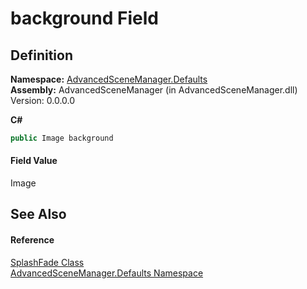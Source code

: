 # background Field




## Definition
**Namespace:** <a href="N_AdvancedSceneManager_Defaults.md">AdvancedSceneManager.Defaults</a>  
**Assembly:** AdvancedSceneManager (in AdvancedSceneManager.dll) Version: 0.0.0.0

**C#**
``` C#
public Image background
```



#### Field Value
Image

## See Also


#### Reference
<a href="T_AdvancedSceneManager_Defaults_SplashFade.md">SplashFade Class</a>  
<a href="N_AdvancedSceneManager_Defaults.md">AdvancedSceneManager.Defaults Namespace</a>  
